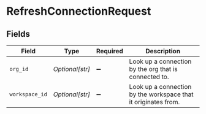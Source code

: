 # RefreshConnectionRequest


## Fields

| Field                                                          | Type                                                           | Required                                                       | Description                                                    |
| -------------------------------------------------------------- | -------------------------------------------------------------- | -------------------------------------------------------------- | -------------------------------------------------------------- |
| `org_id`                                                       | *Optional[str]*                                                | :heavy_minus_sign:                                             | Look up a connection by the org that is connected to.          |
| `workspace_id`                                                 | *Optional[str]*                                                | :heavy_minus_sign:                                             | Look up a connection by the workspace that it originates from. |